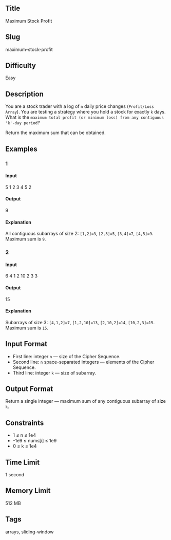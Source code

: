 ## Title

Maximum Stock Profit

## Slug

maximum-stock-profit

## Difficulty

Easy

## Description

You are a stock trader with a log of `n` daily price changes (`Profit/Loss Array`). You are testing a strategy where you hold a stock for exactly `k` days. What is the `maximum total profit (or minimum loss) from any contiguous 'k'-day period`?

Return the maximum sum that can be obtained.

## Examples

### 1

#### Input

5
1 2 3 4 5
2

#### Output

9

#### Explanation

All contiguous subarrays of size 2: `[1,2]=3`, `[2,3]=5`, `[3,4]=7`, `[4,5]=9`.  
Maximum sum is `9`.

### 2

#### Input

6
4 1 2 10 2 3
3

#### Output

15

#### Explanation

Subarrays of size 3: `[4,1,2]=7`, `[1,2,10]=13`, `[2,10,2]=14`, `[10,2,3]=15`.  
Maximum sum is `15`.

## Input Format  

- First line: integer `n` — size of the Cipher Sequence.  
- Second line: `n` space-separated integers — elements of the Cipher Sequence.  
- Third line: integer `k` — size of subarray.

## Output Format  

Return a single integer — maximum sum of any contiguous subarray of size `k`.



## Constraints  

- 1 ≤ n ≤ 1e4  
- -1e9 ≤ nums[i] ≤ 1e9  
- 0 ≤ k ≤ 1e4  

## Time Limit

1 second

## Memory Limit

512 MB

## Tags

arrays, sliding-window